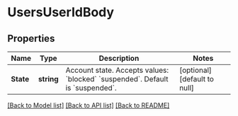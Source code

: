 # UsersUserIdBody

## Properties
Name | Type | Description | Notes
------------ | ------------- | ------------- | -------------
**State** | **string** | Account state. Accepts values: &#x60;blocked&#x60;  &#x60;suspended&#x60;. Default is &#x60;suspended&#x60;. | [optional] [default to null]

[[Back to Model list]](../README.md#documentation-for-models) [[Back to API list]](../README.md#documentation-for-api-endpoints) [[Back to README]](../README.md)

